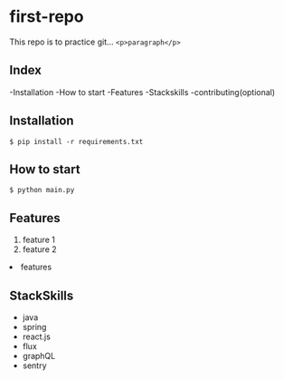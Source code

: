 # first-repo

This repo is to practice git...
`<p>paragraph</p>`


## Index

-Installation
-How to start
-Features
-Stackskills
-contributing(optional)


## Installation

```shell
$ pip install -r requirements.txt
```


## How to start

```shell
$ python main.py
```


## Features

1. feature 1
2. feature 2

<p><li>features</li></p>


## StackSkills

- java
- spring
- react.js
- flux
- graphQL
- sentry


